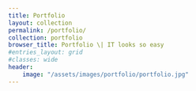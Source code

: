 ```yaml
---
title: Portfolio
layout: collection
permalink: /portfolio/
collection: portfolio
browser_title: Portfolio \| IT looks so easy
#entries_layout: grid
#classes: wide
header:
    image: "/assets/images/portfolio/portfolio.jpg"
---
```


